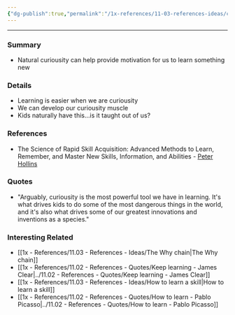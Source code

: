 ```yaml
---
{"dg-publish":true,"permalink":"/1x-references/11-03-references-ideas/curiousity-is-a-powerful-learning-tool/","dgHomeLink":true,"dgPassFrontmatter":true,"dgShowBacklinks":true,"dgShowLocalGraph":false,"dgShowInlineTitle":true}
---
```


---

### Summary
- Natural curiousity can help provide motivation for us to learn something new

### Details
- Learning is easier when we are curiousity
- We can develop our curiousity muscle
- Kids naturally have this...is it taught out of us?

### References
- The Science of Rapid Skill Acquisition: Advanced Methods to Learn, Remember, and Master New Skills, Information, and Abilities - [Peter Hollins](https://www.goodreads.com/author/show/16593818.Peter_Hollins)

### Quotes
- "Arguably, curiousity is the most powerful tool we have in learning. It's what drives kids to do some of the most dangerous things in the world, and it's also what drives some of our greatest innovations and inventions as a species."

### Interesting Related
- [[1x - References/11.03 - References - Ideas/The Why chain|The Why chain]]
- [[1x - References/11.02 - References - Quotes/Keep learning - James Clear|../11.02 - References - Quotes/Keep learning - James Clear]]
- [[1x - References/11.03 - References - Ideas/How to learn a skill|How to learn a skill]]
- [[1x - References/11.02 - References - Quotes/How to learn - Pablo Picasso|../11.02 - References - Quotes/How to learn - Pablo Picasso]]